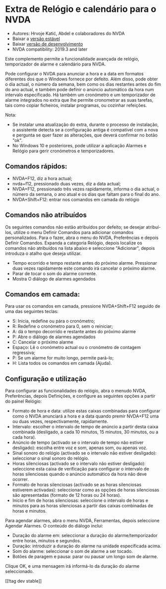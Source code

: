 # Extra de Relógio e calendário para o NVDA #

* Autores: Hrvoje Katić, Abdel e colaboradores do NVDA
* Baixar a [versão estável][1]
* Baixar [versão de desenvolvimento][2]
* NVDA compatibility: 2019.3 and later

Este complemento permite a funcionalidade avançada de relógio, temporizador
de alarme e calendário para NVDA.

Pode configurar o NVDA para anunciar a hora e a data em formatos diferentes
dos que o Windows fornece por defeito. Além disso, pode obter o dia actual,
o número da semana, bem como os dias restantes antes do fim do ano actual, e
também pode definir o anúncio automático da hora num intervalo
especificado. Há também um cronómetro e um temporizador de alarme integrados
no extra que lhe permite cronometrar as suas tarefas, tais como copiar
ficheiros, instalar programas, ou cozinhar refeições.

Nota:

* Se instalar uma atualização do extra, durante o processo de instalação, o
  assistente detecta se a configuração antiga é compatível com a nova e
  pergunta se quer fazer as alterações, que deverá confirmar no botão "ok".
* No Windows 10 e posteriores, pode utilizar a aplicação Alarmes e Relógio
  para gerir cronómetros e temporizadores.

## Comandos rápidos:

* NVDA+F12, diz a hora actual;
* nvda+f12, pressionado duas vezes, diz a data actual;
* NVDA+F12, pressionado três vezes rapidamente, informa o dia actual, o
  número da semana, o ano atual e os dias que faltam para o final do ano.
* NVDA+Shift+F12: entrar nos comandos em camada do relógio

## Comandos não atribuídos

Os seguintes comandos não estão atribuídos por defeito; se desejar
atribuí-los, utilize o menu Definir Comandos para adicionar comandos
personalizados. Para o fazer, abra o menu do NVDA, Preferências e depois
Definir Comandos. Expanda a categoria Relógio, depois localize os comandos
não atribuídos na lista abaixo e seleccione "Adicionar", depois introduza o
atalho que deseja utilizar.

* Tempo ecorrido e tempo restante antes do próximo alarme. Pressionar duas
  vezes rapidamente este comando irá cancelar o próximo alarme.
* Parar de tocar o som do alarme corrente.
* Mostra O diálogo de alarmes agendados

## Comandos em camada:

Para usar os comandos em camada, pressione NVDA+Shift+F12 seguido de uma das
seguintes teclas:

* S: Inicia, redefine ou pára o cronómetro;
* R: Redefine o cronómetro para 0, sem o reiniciar;
* A: dá o tempo decorrido e restante antes do próximo alarme
* P: Abre o diálogo de alarmes agendados
* C: Cancelar o próximo alarme
* Espaço: Lê o cronómetro actual ou o cronómetro de contagem regressiva;
* P: Se um alarme for muito longo, permite pará-lo;
* H: Lista todos os comandos em camada (Ajuda).

## Configuração e utilização

Para configurar as funcionalidades do relógio, abra o menudo  NVDA,
Preferências, depois Definições, e configure as seguintes opções a partir do
painel Relógio:

* Formato de hora e data: utilize estas caixas combinadas para configurar
  como o NVDA anunciará a hora e a data quando premir NVDA+F12 uma ou duas
  vezes, respectivamente, rapidamente.
* Intervalo: escolher o intervalo de tempo de anúncio a partir desta caixa
  combinada (desligado, a cada 10 minutos, 15 minutos, 30 minutos, ou a cada
  hora).
* Anúncio de tempo (activado se o intervalo de tempo não estiver desligado):
  escolha entre voz e som, apenas som, ou apenas voz.
* Sinal sonoro do relógio (activado se o intervalo não estiver desligado):
  seleccionar o sinal sonoro do relógio.
* Horas silenciosas (activado se o intervalo não estiver desligado):
  seleccione esta caixa de verificação para configurar o intervalo de horas
  silenciosas quando o anúncio automático da hora não deve ocorrer.
* Formato de horas silenciosas (activado se as horas silenciosas estiverem
  activadas): seleccionar como as opções de horas silenciosas são
  apresentadas (formato de 12 horas ou 24 horas).
* Início e fim de horas silenciosas: seleccione o intervalo de horas e
  minutos para as horas silenciosas a partir das caixas combinadas de horas
  e minutos.

Para agendar alarmes, abra o menu NVDA, Ferramentas, depois seleccione
Agendar Alarmes. O conteúdo do diálogo inclui:

* Duração do alarme em: seleccionar a duração do alarme/temporizador entre
  horas, minutos e segundos.
* Duração: introduzir a duração do alarme na unidade especificada acima.
* Som do alarme: seleccionar o som de alarme a ser tocado.
* Botões de paragem e pausa: parar ou pausar um longo som de alarme.

Clique OK, e uma mensagem irá informá-lo da duração do alarme seleccionado.

[[!tag dev stable]]

[1]: https://addons.nvda-project.org/files/get.php?file=cac

[2]: https://addons.nvda-project.org/files/get.php?file=cac-dev
